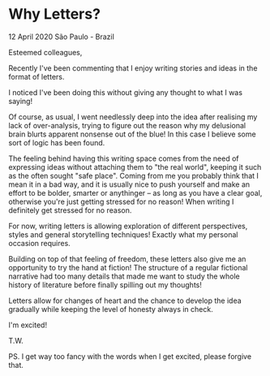 # Why Letters?

12 April 2020
São Paulo - Brazil

Esteemed colleagues,

Recently I've been commenting that I enjoy writing stories and ideas in the format of letters.

I noticed I've been doing this without giving any thought to what I was saying!

Of course, as usual, I went needlessly deep into the idea after realising my lack of over-analysis, trying to figure out the reason why my delusional brain blurts apparent nonsense out of the blue! In this case I believe some sort of logic has been found.

The feeling behind having this writing space comes from the need of expressing ideas without attaching them to "the real world", keeping it such as the often sought "safe place". Coming from me you probably think that I mean it in a bad way, and it is usually nice to push yourself and make an effort to be bolder, smarter or anythinger – as long as you have a clear goal, otherwise you're just getting stressed for no reason! When writing I definitely get stressed for no reason.

For now, writing letters is allowing exploration of different perspectives, styles and general storytelling techniques! Exactly what my personal occasion requires.

Building on top of that feeling of freedom, these letters also give me an opportunity to try the hand at fiction! The structure of a regular fictional narrative had too many details that made me want to study the whole history of literature before finally spilling out my thoughts!

Letters allow for changes of heart and the chance to develop the idea gradually while keeping the level of honesty always in check.

I'm excited!

T.W.

PS. I get way too fancy with the words when I get excited, please forgive that.
